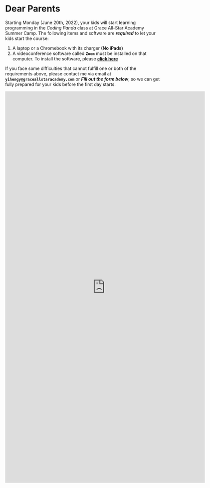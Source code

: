 # Dear Parents

Starting Monday (June 20th, 2022), your kids will start learning programming in the *Coding Panda* class at Grace All-Star Academy Summer Camp. The following items and software are ***required*** to let your kids start the course:

1. A laptop or a Chromebook with its charger **(No iPads)**
2. A videoconference software called **`Zoom`** must be installed on that computer. To install the software, please [**click here**](https://zoom.us/download)

If you face some difficulties that cannot fulfill one or both of the requirements above, please contact me via email at **`yihengy@graceallstaracademy.com`** or ***Fill out the form below***, so we can get fully prepared for your kids before the first day starts.

<iframe src="https://docs.google.com/forms/d/e/1FAIpQLSfGebkVV3cL8lhN3gQKOHSoWnpFtqq8xgT3gl1ZpJ6pgvpCng/viewform?embedded=true" width="640" height="1254" frameborder="0" marginheight="0" marginwidth="0">Loading…</iframe>
